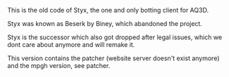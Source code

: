 This is the old code of Styx, the one and only botting client for AQ3D. 

Styx was known as Beserk by Biney, which abandoned the project.

Styx is the successor which also got dropped after legal issues, which we dont care about anymore and will remake it.

This version contains the patcher (website server doesn't exist anymore) and the mpgh version, see patcher.
